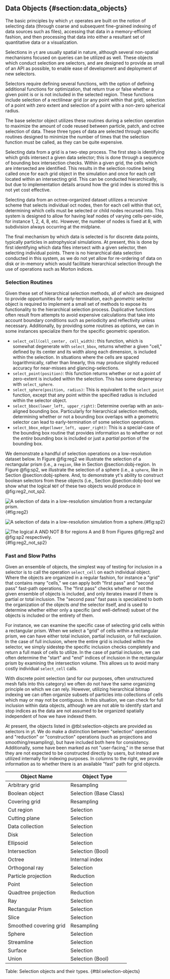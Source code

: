 ## Data Objects {#section:data_objects}

The basic principles by which `yt` operates are built on the notion of selecting data (through coarse and subsequent fine-grained indexing of data sources such as files), accessing that data in a memory-efficient fashion, and then processing that data into either a resultant set of quantitative data or a visualization.

Selections in `yt` are usually spatial in nature, although several non-spatial mechanisms focused on queries can be utilized as well.
These objects which conduct selection are selectors, and are designed to provide as small of an API as possible, to enable ease of development and deployment of new selectors.

Selectors require defining several functions, with the option of defining additional functions for optimization, that return true or false whether a given point is or is not included in the selected region.
These functions include selection of a rectilinear grid (or any point within that grid), selection of a point with zero extent and selection of a point with a non-zero spherical radius.

The base selector object utilizes these routines during a selection operation to maximize the amount of code reused between particle, patch, and octree selection of data.
These three types of data are selected through specific routines designed to minimize the number of times that the selection function must be called, as they can be quite expensive.

Selecting data from a grid is a two-step process.
The first step is identifying which grids intersect a given data selector; this is done through a sequence of bounding box intersection checks.
Within a given grid, the cells which are intersected are identified.
This results in the selection routine being called once for each grid object in the simulation and once for each cell located within an intersecting grid.
This can be conducted hierarchically, but due to implementation details around how the grid index is stored this is not yet cost effective.

Selecting data from an octree-organized dataset utilizes a recursive scheme that selects individual oct nodes, then for each cell within that oct, determining which cells must be selected or child nodes recursed into.
This system is designed to allow for having leaf nodes of varying cells-per-side, for instance 1, 2, 4, 8, etc.
However, the number of nodes is fixed at 8, with subdivision always occurring at the midplane.

The final mechanism by which data is selected is for discrete data points, typically particles in astrophysical simulations.
At present, this is done by first identifying which data files intersect with a given selector, then selecting individual points.
There is no hierarchical data selection conducted in this system, as we do not yet allow for re-ordering of data on disk or in-memory which would facilitate hierarchical selection through the use of operations such as Morton indices.

### Selection Routines

Given these set of hierarchical selection methods, all of which are designed to provide opportunities for early-termination, each *geometric* selector object is required to implement a small set of methods to expose its functionality to the hierarchical selection process.
Duplicative functions often result from attempts to avoid expensive calculations that take into account boundary conditions such as periodicity and reflectivity unless necessary.
Additionally, by providing some routines as options, we can in some instances specialize them for the specific geometric operation.

 * `select_cell(cell_center, cell_width)`: this function, which is somewhat degenerate with `select_bbox`, returns whether a given "cell," defined by its center and its width along each dimension, is included within the selection.  In situations where the cells are spaced logarithmically, rather than linearly, this may produce slightly reduced accuracy for near-misses and glancing-selections.
 * `select_point(position)`: this function returns whether or not a point of zero-extent is included within the selection.  This has some degeneracy with `select_sphere`.
 * `select_sphere(position, radius)`: This is equivalent to the `select_point` function, except that any point within the specified radius is included within the selector object.
 * `select_bbox(lower_left, upper_right)`: Determine overlap with an axis-aligned bounding box.  Particularly for hierarchical selection methods, determining whether or not a bounding box overlaps with a geometric selector can lead to early-termination of some selection operations.  
 * `select_bbox_edge(lower_left, upper_right)`: This is a special-case of the bounding box routine that provides information as to whether or not the *entire* bounding box is included or just a *partial* portion of the bounding box.

We demonstrate a handful of selection operations on a low-resolution dataset below.
In Figure @fig:reg2 we illustrate the selection of a rectangular prism (i.e., a `region`, like in Section @section:dobj-region.
In Figure @fig:sp2, we illustrate the selection of a sphere (i.e., a `sphere`, like in Section @section:dobj-sphere.
And, to demonstrate yt's ability to construct boolean selectors from these objects (i.e., Section @section:dobj-bool we show what the logical `NOT` of these two objects would produce in @fig:reg2_not_sp2.

![
A selection of data in a low-resolution simulation from a rectangular prism.
](images/selectors/reg2.svg){#fig:reg2}

![
A selection of data in a low-resolution simulation from a sphere.
](images/selectors/sp2.svg){#fig:sp2}

![
The logical `A AND NOT B` for regions `A` and `B` from Figures @fig:reg2 and @fig:sp2 respectively.
](images/selectors/reg2_not_sp2.svg){#fig:reg2_not_sp2}


### Fast and Slow Paths

Given an ensemble of objects, the simplest way of testing for inclusion in a selector is to call the operation `select_cell` on each individual object.
Where the objects are organized in a regular fashion, for instance a "grid" that contains many "cells," we can apply both "first pass" and "second pass" fast-path operations.
The "first pass" checks whether or not the given ensemble of objects is included, and only iterates inward if there is partial or total inclusion.
The "second pass" fast pass is specialized to both the organization of the objects *and* the selector itself, and is used to determine whether either only a specific (and well-defined) subset of the objects is included or the entirety of them.

For instance, we can examine the specific case of selecting grid cells within a rectangular prism.
When we select a "grid" of cells within a rectangular prism, we can have either total inclusion, partial inclusion, or full exclusion.
In the case of full inclusion, where the entire grid is included within the selector, we simply sidestep the specific inclusion checks completely and return a full mask of cells to utilize.
In the case of partial inclusion, we can often determine the "start" and "end" indices of inclusion in the rectangular prism by examining the intersection volume.
This allows us to avoid many costly individual `select_cell` calls.

With discrete point selection (and for our purposes, often unstructured mesh falls into this category) we often do not have the same organizing principle on which we can rely.
However, utilizing hierarchical bitmap indexing we can often organize subsets of particles into collections of cells which may or may not be contiguous.
In this situation, we can check for full inclusion within data objects, although we are not able to identify start and stop indices as the data are not assumed to be organized spatially independent of how we have indexed them.

At present, the objects listed in @tbl:selection-objects are provided as selectors in yt.
We do make a distinction between "selection" operations and "reduction" or "construction" operations (such as projections and smoothing/resampling), but have included both here for consistency.
Additionally, some have been marked as not "user-facing," in the sense that they are not expected to be constructed directly by users, but instead are utilized internally for indexing purposes.
In columns to the right, we provide information as to whether there is an available "fast" path for grid objects.

| Object Name              | Object Type              |
| ------------------------ | ------------------------ |
| Arbitrary grid           | Resampling               |
| Boolean object           | Selection (Base Class)   |
| Covering grid            | Resampling               |
| Cut region               | Selection                |
| Cutting plane            | Selection                |
| Data collection          | Selection                |
| Disk                     | Selection                |
| Ellipsoid                | Selection                |
| Intersection             | Selection (Bool)         |
| Octree                   | Internal index           |
| Orthogonal ray           | Selection                |
| Particle projection      | Reduction                |
| Point                    | Selection                |
| Quadtree projection      | Reduction                |
| Ray                      | Selection                |
| Rectangular Prism        | Selection                |
| Slice                    | Selection                |
| Smoothed covering grid   | Resampling               |
| Sphere                   | Selection                |
| Streamline               | Selection                |
| Surface                  | Selection                |
| Union                    | Selection (Bool)         |

Table: Selection objects and their types. {#tbl:selection-objects}


